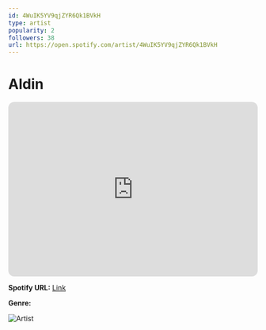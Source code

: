 ```yaml
---
id: 4WuIK5YV9qjZYR6Qk1BVkH
type: artist
popularity: 2
followers: 38
url: https://open.spotify.com/artist/4WuIK5YV9qjZYR6Qk1BVkH
---
```

# Aldin

<iframe style="border-radius:12px" src="https://open.spotify.com/embed/artist/4WuIK5YV9qjZYR6Qk1BVkH" width="100%" height="352" frameBorder="0" allowfullscreen="" allow="autoplay; clipboard-write; encrypted-media; fullscreen; picture-in-picture" loading="lazy"></iframe>

**Spotify URL:** [Link](https://open.spotify.com/artist/4WuIK5YV9qjZYR6Qk1BVkH)

**Genre:** 

![Artist](https://i.scdn.co/image/ab6761610000e5eb41bcd60d1e941c80fdacff78)
